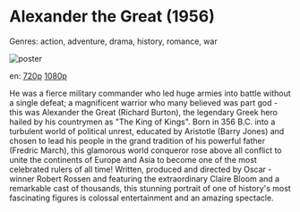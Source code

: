 # Alexander the Great (1956)

Genres: action, adventure, drama, history, romance, war

![poster](http://image.tmdb.org/t/p/w500/yx2j2GcVi9Thk9vedLd4mq1kCn1.jpg)

en:
  [720p](magnet:?xt=urn:btih:BE29EBE2DC66312D614BB6B29E23BE87709C6A86&tr=udp://glotorrents.pw:6969/announce&tr=udp://tracker.opentrackr.org:1337/announce&tr=udp://torrent.gresille.org:80/announce&tr=udp://tracker.openbittorrent.com:80&tr=udp://tracker.coppersurfer.tk:6969&tr=udp://tracker.leechers-paradise.org:6969&tr=udp://p4p.arenabg.ch:1337&tr=udp://tracker.internetwarriors.net:1337)
  [1080p](magnet:?xt=urn:btih:A3439894B3DEC211BBF16617123CE2CA3CC24FF1&tr=udp://glotorrents.pw:6969/announce&tr=udp://tracker.opentrackr.org:1337/announce&tr=udp://torrent.gresille.org:80/announce&tr=udp://tracker.openbittorrent.com:80&tr=udp://tracker.coppersurfer.tk:6969&tr=udp://tracker.leechers-paradise.org:6969&tr=udp://p4p.arenabg.ch:1337&tr=udp://tracker.internetwarriors.net:1337)
  


He was a fierce military commander who led huge armies into battle without a single defeat; a magnificent warrior who many believed was part god - this was Alexander the Great (Richard Burton), the legendary Greek hero hailed by his countrymen as "The King of Kings". Born in 356 B.C. into a turbulent world of political unrest, educated by Aristotle (Barry Jones) and chosen to lead his people in the grand tradition of his powerful father (Fredric March), this glamorous world conqueror rose above all conflict to unite the continents of Europe and Asia to become one of the most celebrated rulers of all time! Written, produced and directed by Oscar - winner Robert Rossen and featuring the extraordinary Claire Bloom and a remarkable cast of thousands, this stunning portrait of one of history's most fascinating figures is colossal entertainment and an amazing spectacle.